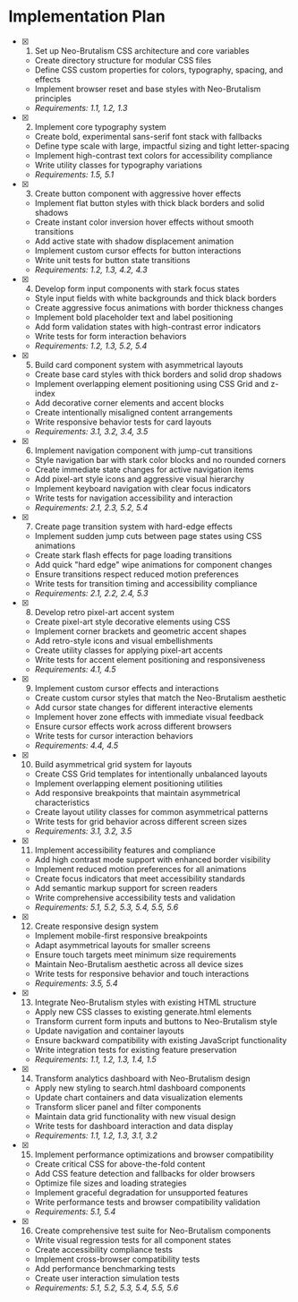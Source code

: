 # Implementation Plan

- [x] 1. Set up Neo-Brutalism CSS architecture and core variables
  - Create directory structure for modular CSS files
  - Define CSS custom properties for colors, typography, spacing, and effects
  - Implement browser reset and base styles with Neo-Brutalism principles
  - _Requirements: 1.1, 1.2, 1.3_

- [x] 2. Implement core typography system
  - Create bold, experimental sans-serif font stack with fallbacks
  - Define type scale with large, impactful sizing and tight letter-spacing
  - Implement high-contrast text colors for accessibility compliance
  - Write utility classes for typography variations
  - _Requirements: 1.5, 5.1_

- [x] 3. Create button component with aggressive hover effects
  - Implement flat button styles with thick black borders and solid shadows
  - Create instant color inversion hover effects without smooth transitions
  - Add active state with shadow displacement animation
  - Implement custom cursor effects for button interactions
  - Write unit tests for button state transitions
  - _Requirements: 1.2, 1.3, 4.2, 4.3_

- [x] 4. Develop form input components with stark focus states
  - Style input fields with white backgrounds and thick black borders
  - Create aggressive focus animations with border thickness changes
  - Implement bold placeholder text and label positioning
  - Add form validation states with high-contrast error indicators
  - Write tests for form interaction behaviors
  - _Requirements: 1.2, 1.3, 5.2, 5.4_

- [x] 5. Build card component system with asymmetrical layouts
  - Create base card styles with thick borders and solid drop shadows
  - Implement overlapping element positioning using CSS Grid and z-index
  - Add decorative corner elements and accent blocks
  - Create intentionally misaligned content arrangements
  - Write responsive behavior tests for card layouts
  - _Requirements: 3.1, 3.2, 3.4, 3.5_

- [x] 6. Implement navigation component with jump-cut transitions
  - Style navigation bar with stark color blocks and no rounded corners
  - Create immediate state changes for active navigation items
  - Add pixel-art style icons and aggressive visual hierarchy
  - Implement keyboard navigation with clear focus indicators
  - Write tests for navigation accessibility and interaction
  - _Requirements: 2.1, 2.3, 5.2, 5.4_

- [x] 7. Create page transition system with hard-edge effects
  - Implement sudden jump cuts between page states using CSS animations
  - Create stark flash effects for page loading transitions
  - Add quick "hard edge" wipe animations for component changes
  - Ensure transitions respect reduced motion preferences
  - Write tests for transition timing and accessibility compliance
  - _Requirements: 2.1, 2.2, 2.4, 5.3_

- [x] 8. Develop retro pixel-art accent system
  - Create pixel-art style decorative elements using CSS
  - Implement corner brackets and geometric accent shapes
  - Add retro-style icons and visual embellishments
  - Create utility classes for applying pixel-art accents
  - Write tests for accent element positioning and responsiveness
  - _Requirements: 4.1, 4.5_

- [x] 9. Implement custom cursor effects and interactions
  - Create custom cursor styles that match the Neo-Brutalism aesthetic
  - Add cursor state changes for different interactive elements
  - Implement hover zone effects with immediate visual feedback
  - Ensure cursor effects work across different browsers
  - Write tests for cursor interaction behaviors
  - _Requirements: 4.4, 4.5_

- [x] 10. Build asymmetrical grid system for layouts
  - Create CSS Grid templates for intentionally unbalanced layouts
  - Implement overlapping element positioning utilities
  - Add responsive breakpoints that maintain asymmetrical characteristics
  - Create layout utility classes for common asymmetrical patterns
  - Write tests for grid behavior across different screen sizes
  - _Requirements: 3.1, 3.2, 3.5_

- [x] 11. Implement accessibility features and compliance
  - Add high contrast mode support with enhanced border visibility
  - Implement reduced motion preferences for all animations
  - Create focus indicators that meet accessibility standards
  - Add semantic markup support for screen readers
  - Write comprehensive accessibility tests and validation
  - _Requirements: 5.1, 5.2, 5.3, 5.4, 5.5, 5.6_

- [x] 12. Create responsive design system
  - Implement mobile-first responsive breakpoints
  - Adapt asymmetrical layouts for smaller screens
  - Ensure touch targets meet minimum size requirements
  - Maintain Neo-Brutalism aesthetic across all device sizes
  - Write tests for responsive behavior and touch interactions
  - _Requirements: 3.5, 5.4_

- [x] 13. Integrate Neo-Brutalism styles with existing HTML structure
  - Apply new CSS classes to existing generate.html elements
  - Transform current form inputs and buttons to Neo-Brutalism style
  - Update navigation and container layouts
  - Ensure backward compatibility with existing JavaScript functionality
  - Write integration tests for existing feature preservation
  - _Requirements: 1.1, 1.2, 1.3, 1.4, 1.5_

- [x] 14. Transform analytics dashboard with Neo-Brutalism design
  - Apply new styling to search.html dashboard components
  - Update chart containers and data visualization elements
  - Transform slicer panel and filter components
  - Maintain data grid functionality with new visual design
  - Write tests for dashboard interaction and data display
  - _Requirements: 1.1, 1.2, 1.3, 3.1, 3.2_

- [x] 15. Implement performance optimizations and browser compatibility
  - Create critical CSS for above-the-fold content
  - Add CSS feature detection and fallbacks for older browsers
  - Optimize file sizes and loading strategies
  - Implement graceful degradation for unsupported features
  - Write performance tests and browser compatibility validation
  - _Requirements: 5.1, 5.4_

- [x] 16. Create comprehensive test suite for Neo-Brutalism components
  - Write visual regression tests for all component states
  - Create accessibility compliance tests
  - Implement cross-browser compatibility tests
  - Add performance benchmarking tests
  - Create user interaction simulation tests
  - _Requirements: 5.1, 5.2, 5.3, 5.4, 5.5, 5.6_